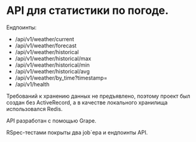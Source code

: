 # API для статистики по погоде.

Ендпоинты:
* /api/v1/weather/current
* /api/v1/weather/forecast
* /api/v1/weather/historical
* /api/v1/weather/historical/max
* /api/v1/weather/historical/min
* /api/v1/weather/historical/avg
* /api/v1/weather/by_time?timestamp=
* /api/v1/health

Требований к хранению данных не предъявлено, поэтому проект был создан без ActiveRecord, а в качестве локального хранилища использовался Redis.

API разработан с помощью Grape.

RSpec-тестами покрыты два job`ера и ендпоинты API.
